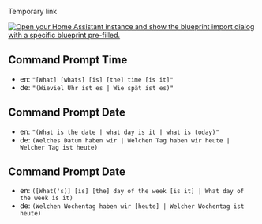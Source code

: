 Temporary link

[![Open your Home Assistant instance and show the blueprint import dialog with a specific blueprint pre-filled.](https://my.home-assistant.io/badges/blueprint_import.svg)](https://my.home-assistant.io/redirect/blueprint_import/?blueprint_url=https%3A%2F%2Fraw.githubusercontent.com%2Fdinki%2FView-Assist%2Frefs%2Fheads%2Fviewassist-multilingual%2FView_Assist_custom_sentences%2FWhat_time_is_it%2Fblueprint-whattimeisit.yaml)

## Command Prompt Time

- en: `"[What] [whats] [is] [the] time [is it]"`
- de: `"(Wieviel Uhr ist es | Wie spät ist es)"`

## Command Prompt Date

- en: `"(What is the date | what day is it | what is today)"`
- de: `(Welches Datum haben wir | Welchen Tag haben wir heute | Welcher Tag ist heute)`

## Command Prompt Date

- en: `([What('s)] [is] [the] day of the week [is it] | What day of the week is it)`
- de: `(Welchen Wochentag haben wir [heute] | Welcher Wochentag ist heute)`
